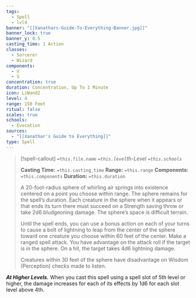 ```yaml
---
tags:
  - Spell
  - lvl4
banner: "[[Xanathars-Guide-To-Everything-Banner.jpg]]"
banner_lock: true
banner_y: 0.5
casting_time: 1 Action
classes:
  - Sorcerer
  - Wizard
components:
  - V
  - S
concentration: true
duration: Concentration, Up To 1 Minute
icon: LiWand2
level: 4
range: 150 Feet
ritual: false
scales: true
schools:
  - Evocation
sources:
  - "[[Xanathar's Guide to Everything]]"
type: Spell
---
```

>[!spell-callout] `=this.file.name`
>*`=this.level`th-Level `=this.schools`*
>
>**Casting Time:** `=this.casting_time`
>**Range:** `=this.range`
>**Components:** `=this.components`
>**Duration:** `=this.duration`
>
>A 20-foot-radius sphere of whirling air springs into existence centered on a point you choose within range. The sphere remains for the spell’s duration. Each creature in the sphere when it appears or that ends its turn there must succeed on a Strength saving throw or take 2d6 bludgeoning damage. The sphere’s space is difficult terrain.
>
>Until the spell ends, you can use a bonus action on each of your turns to cause a bolt of lightning to leap from the center of the sphere toward one creature you choose within 60 feet of the center. Make a ranged spell attack. You have advantage on the attack roll if the target is in the sphere. On a hit, the target takes 4d6 lightning damage.
>
>Creatures within 30 feet of the sphere have disadvantage on Wisdom (Perception) checks made to listen.
>
>
***At Higher Levels.*** When you cast this spell using a spell slot of 5th level or higher, the damage increases for each of its effects by 1d6 for each slot level above 4th.